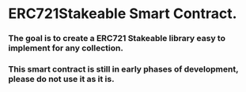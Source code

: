 # ERC721Stakeable Smart Contract.
### The goal is to create a ERC721 Stakeable library easy to implement for any collection.
### This smart contract is still in early phases of development, please do not use it as it is.